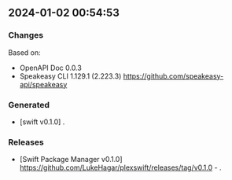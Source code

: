 

## 2024-01-02 00:54:53
### Changes
Based on:
- OpenAPI Doc 0.0.3 
- Speakeasy CLI 1.129.1 (2.223.3) https://github.com/speakeasy-api/speakeasy
### Generated
- [swift v0.1.0] .
### Releases
- [Swift Package Manager v0.1.0] https://github.com/LukeHagar/plexswift/releases/tag/v0.1.0 - .